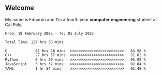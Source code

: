## Welcome

 My name is Eduardo and I'm a fourth year **computer engineering** student at Cal Poly.

<!--START_SECTION:waka-->

```txt
From: 18 February 2025 - To: 01 July 2025

Total Time: 127 hrs 38 mins

C             81 hrs 28 mins  >>>>>>>>>>>>>>>>>>>>>>>>>   63.58 %
C++           27 hrs 57 mins  >>>>>>>>>>>>>>>>>>>>>>>>>   21.82 %
Python        6 hrs 30 mins   >>>>>>>>>>>>>>>>>>>>>>>>>   05.08 %
JavaScript    3 hrs 37 mins   >>>>>>>>>>>>>>>>>>>>>>>>>   02.84 %
YAML          1 hr 54 mins    >>>>>>>>>>>>>>>>>>>>>>>>>   01.48 %
```

<!--END_SECTION:waka-->

<!--
**lalog12/lalog12** is a ✨ _special_ ✨ repository because its `README.md` (this file) appears on your GitHub profile.

Here are some ideas to get you started:

- 🔭 I’m currently working on ...
- 🌱 I’m currently learning ...
- 👯 I’m looking to collaborate on ...
- 🤔 I’m looking for help with ...
- 💬 Ask me about ...
- 📫 How to reach me: ...
- 😄 Pronouns: ...
- ⚡ Fun fact: ...
-->
